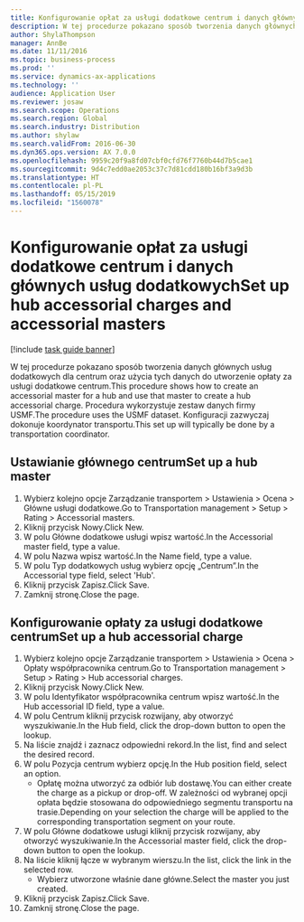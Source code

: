 ```yaml
---
title: Konfigurowanie opłat za usługi dodatkowe centrum i danych głównych usług dodatkowych
description: W tej procedurze pokazano sposób tworzenia danych głównych usług dodatkowych dla centrum oraz użycia tych danych do utworzenie opłaty za usługi dodatkowe centrum.
author: ShylaThompson
manager: AnnBe
ms.date: 11/11/2016
ms.topic: business-process
ms.prod: ''
ms.service: dynamics-ax-applications
ms.technology: ''
audience: Application User
ms.reviewer: josaw
ms.search.scope: Operations
ms.search.region: Global
ms.search.industry: Distribution
ms.author: shylaw
ms.search.validFrom: 2016-06-30
ms.dyn365.ops.version: AX 7.0.0
ms.openlocfilehash: 9959c20f9a8fd07cbf0cfd76f7760b44d7b5cae1
ms.sourcegitcommit: 9d4c7edd0ae2053c37c7d81cdd180b16bf3a9d3b
ms.translationtype: HT
ms.contentlocale: pl-PL
ms.lasthandoff: 05/15/2019
ms.locfileid: "1560078"
---
```

# <a name="set-up-hub-accessorial-charges-and-accessorial-masters"></a><span data-ttu-id="303c8-103">Konfigurowanie opłat za usługi dodatkowe centrum i danych głównych usług dodatkowych</span><span class="sxs-lookup"><span data-stu-id="303c8-103">Set up hub accessorial charges and accessorial masters</span></span>

[!include [task guide banner](../../includes/task-guide-banner.md)]

<span data-ttu-id="303c8-104">W tej procedurze pokazano sposób tworzenia danych głównych usług dodatkowych dla centrum oraz użycia tych danych do utworzenie opłaty za usługi dodatkowe centrum.</span><span class="sxs-lookup"><span data-stu-id="303c8-104">This procedure shows how to create an accessorial master for a hub and use that master to create a hub accessorial charge.</span></span> <span data-ttu-id="303c8-105">Procedura wykorzystuje zestaw danych firmy USMF.</span><span class="sxs-lookup"><span data-stu-id="303c8-105">The procedure uses the USMF dataset.</span></span> <span data-ttu-id="303c8-106">Konfiguracji zazwyczaj dokonuje koordynator transportu.</span><span class="sxs-lookup"><span data-stu-id="303c8-106">This set up will typically be done by a transportation coordinator.</span></span>


## <a name="set-up-a-hub-master"></a><span data-ttu-id="303c8-107">Ustawianie głównego centrum</span><span class="sxs-lookup"><span data-stu-id="303c8-107">Set up a hub master</span></span>
1. <span data-ttu-id="303c8-108">Wybierz kolejno opcje Zarządzanie transportem > Ustawienia > Ocena > Główne usługi dodatkowe.</span><span class="sxs-lookup"><span data-stu-id="303c8-108">Go to Transportation management > Setup > Rating > Accessorial masters.</span></span>
2. <span data-ttu-id="303c8-109">Kliknij przycisk Nowy.</span><span class="sxs-lookup"><span data-stu-id="303c8-109">Click New.</span></span>
3. <span data-ttu-id="303c8-110">W polu Główne dodatkowe usługi wpisz wartość.</span><span class="sxs-lookup"><span data-stu-id="303c8-110">In the Accessorial master field, type a value.</span></span>
4. <span data-ttu-id="303c8-111">W polu Nazwa wpisz wartość.</span><span class="sxs-lookup"><span data-stu-id="303c8-111">In the Name field, type a value.</span></span>
5. <span data-ttu-id="303c8-112">W polu Typ dodatkowych usług wybierz opcję „Centrum”.</span><span class="sxs-lookup"><span data-stu-id="303c8-112">In the Accessorial type field, select 'Hub'.</span></span>
6. <span data-ttu-id="303c8-113">Kliknij przycisk Zapisz.</span><span class="sxs-lookup"><span data-stu-id="303c8-113">Click Save.</span></span>
7. <span data-ttu-id="303c8-114">Zamknij stronę.</span><span class="sxs-lookup"><span data-stu-id="303c8-114">Close the page.</span></span>

## <a name="set-up-a-hub-accessorial-charge"></a><span data-ttu-id="303c8-115">Konfigurowanie opłaty za usługi dodatkowe centrum</span><span class="sxs-lookup"><span data-stu-id="303c8-115">Set up a hub accessorial charge</span></span>
1. <span data-ttu-id="303c8-116">Wybierz kolejno opcje Zarządzanie transportem > Ustawienia > Ocena > Opłaty współpracownika centrum.</span><span class="sxs-lookup"><span data-stu-id="303c8-116">Go to Transportation management > Setup > Rating > Hub accessorial charges.</span></span>
2. <span data-ttu-id="303c8-117">Kliknij przycisk Nowy.</span><span class="sxs-lookup"><span data-stu-id="303c8-117">Click New.</span></span>
3. <span data-ttu-id="303c8-118">W polu Identyfikator współpracownika centrum wpisz wartość.</span><span class="sxs-lookup"><span data-stu-id="303c8-118">In the Hub accessorial ID field, type a value.</span></span>
4. <span data-ttu-id="303c8-119">W polu Centrum kliknij przycisk rozwijany, aby otworzyć wyszukiwanie.</span><span class="sxs-lookup"><span data-stu-id="303c8-119">In the Hub field, click the drop-down button to open the lookup.</span></span>
5. <span data-ttu-id="303c8-120">Na liście znajdź i zaznacz odpowiedni rekord.</span><span class="sxs-lookup"><span data-stu-id="303c8-120">In the list, find and select the desired record.</span></span>
6. <span data-ttu-id="303c8-121">W polu Pozycja centrum wybierz opcję.</span><span class="sxs-lookup"><span data-stu-id="303c8-121">In the Hub position field, select an option.</span></span>
    * <span data-ttu-id="303c8-122">Opłatę można utworzyć za odbiór lub dostawę.</span><span class="sxs-lookup"><span data-stu-id="303c8-122">You can either create the charge as a pickup or drop-off.</span></span> <span data-ttu-id="303c8-123">W zależności od wybranej opcji opłata będzie stosowana do odpowiedniego segmentu transportu na trasie.</span><span class="sxs-lookup"><span data-stu-id="303c8-123">Depending on your selection the charge will be applied to the corresponding transportation segment on your route.</span></span>  
7. <span data-ttu-id="303c8-124">W polu Główne dodatkowe usługi kliknij przycisk rozwijany, aby otworzyć wyszukiwanie.</span><span class="sxs-lookup"><span data-stu-id="303c8-124">In the Accessorial master field, click the drop-down button to open the lookup.</span></span>
8. <span data-ttu-id="303c8-125">Na liście kliknij łącze w wybranym wierszu.</span><span class="sxs-lookup"><span data-stu-id="303c8-125">In the list, click the link in the selected row.</span></span>
    * <span data-ttu-id="303c8-126">Wybierz utworzone właśnie dane główne.</span><span class="sxs-lookup"><span data-stu-id="303c8-126">Select the master you just created.</span></span>  
9. <span data-ttu-id="303c8-127">Kliknij przycisk Zapisz.</span><span class="sxs-lookup"><span data-stu-id="303c8-127">Click Save.</span></span>
10. <span data-ttu-id="303c8-128">Zamknij stronę.</span><span class="sxs-lookup"><span data-stu-id="303c8-128">Close the page.</span></span>

